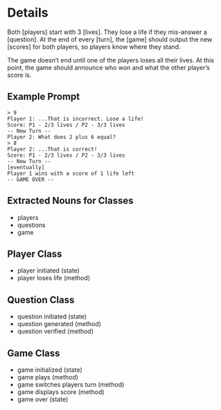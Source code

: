 # Details

Both [players] start with 3 [lives]. They lose a life if they mis-answer a [question]. At the end of every [turn], the [game] should output the new [scores] for both players, so players know where they stand.

The game doesn’t end until one of the players loses all their lives. At this point, the game should announce who won and what the other player’s score is.

## Example Prompt
```Player 1: What does 5 plus 3 equal?
> 9 
Player 1: ...That is incorrect. Lose a life!
Score: P1 - 2/3 lives / P2 - 3/3 lives 
-- New Turn -- 
Player 2: What does 2 plus 6 equal?
> 8 
Player 2: ...That is correct! 
Score: P1 - 2/3 lives / P2 - 3/3 lives 
-- New Turn -- 
[eventually]
Player 1 wins with a score of 1 life left
-- GAME OVER -- 
``` 

## Extracted Nouns for Classes 
* players 
* questions
* game 

## Player Class
* player initiated (state)
* player loses life (method)

## Question Class
* question initiated (state)
* question generated (method)
* question verified (method)

## Game Class
* game initialized (state)
* game plays (method)
* game switches players turn (method)
* game displays score (method) 
* game over (state)